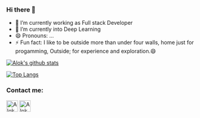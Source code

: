 ### Hi there 👋

- 🔭 I’m currently working as Full stack Developer
- 🌱 I’m currently into Deep Learning
- 😄 Pronouns: ...
- ⚡ Fun fact: I like to be outside more than under four walls, home just for progamming, Outside; for experience and exploration.😄

[![Alok's github stats](https://github-readme-stats-seven-amber.vercel.app/api?username=AlokSinghKumar&theme=synthwave)](https://github.com/AlokSinghKumar/github-readme-stats)

[![Top Langs](https://github-readme-stats.vercel.app/api/top-langs/?username=AlokSinghKumar&layout=compact)](https://github.com/AlokSinghKumar/github-readme-stats)

### Contact me:

<a href="https://www.linkedin.com/in/alok-singh-132a78a4/" target="blank"><img align="center" src="https://simpleicons.org/icons/linkedin.svg" alt="AlokKumarSingh" height="30" width="30" /></a>
<a href="https://www.instagram.com/alok_singh23/" target="blank"><img align="center" src="https://cdn.jsdelivr.net/npm/simple-icons@3.0.1/icons/instagram.svg" alt="AlokKumarSingh" height="30" width="30" /></a>
